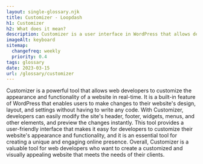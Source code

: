 ```yaml
--- 
layout: single-glossary.njk
title: Customizer - Loopdash
h1: Customizer
h2: What does it mean?
description: Customizer is a user interface in WordPress that allows developers to customize and preview the appearance and functionality of a theme or plugin in real-time.
imageAlt: keyboard
sitemap:
  changefreq: weekly
  priority: 0.4
tags: glossary
date: 2023-03-15
url: /glossary/customizer
---
```


Customizer is a powerful tool that allows web developers to customize the appearance and functionality of a website in real-time. It is a built-in feature of WordPress that enables users to make changes to their website's design, layout, and settings without having to write any code. With Customizer, developers can easily modify the site's header, footer, widgets, menus, and other elements, and preview the changes instantly. This tool provides a user-friendly interface that makes it easy for developers to customize their website's appearance and functionality, and it is an essential tool for creating a unique and engaging online presence. Overall, Customizer is a valuable tool for web developers who want to create a customized and visually appealing website that meets the needs of their clients.

